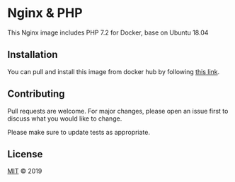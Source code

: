 # Nginx & PHP

This Nginx image includes PHP 7.2 for Docker, base on Ubuntu 18.04

## Installation

You can pull and install this image from docker hub by following [this link](https://hub.docker.com/r/fikoborizqy/nginx-php).

## Contributing

Pull requests are welcome. For major changes, please open an issue first to discuss what you would like to change.

Please make sure to update tests as appropriate.

## License

[MIT](https://choosealicense.com/licenses/mit/) &copy; 2019
